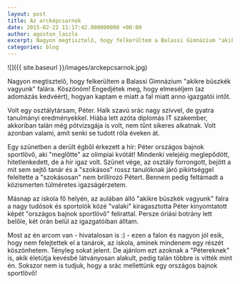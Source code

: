 ```yaml
---
layout: post
title: Az arcképcsarnok
date: 2015-02-22 11:17:42.000000000 +00:00
author: agoston_laszlo
excerpt: Nagyon megtisztelő, hogy felkerültem a Balassi Gimnázium "akikre büszkék vagyunk" falára. Köszönöm! Engedjétek meg, hogy elmeséljem (az adomázás kedvéért), hogyan kaptam e miatt a fal miatt anno igazgatói intőt.
categories: blog
---
```


![]({{ site.baseurl }}/images/arckepcsarnok.jpg)

Nagyon megtisztelő, hogy felkerültem a Balassi Gimnázium "akikre büszkék vagyunk" falára. Köszönöm! Engedjétek meg, hogy elmeséljem (az adomázás kedvéért), hogyan kaptam e miatt a fal miatt anno igazgatói intőt.

Volt egy osztálytársam, Péter. Halk szavú srác nagy szívvel, de gyatra tanulmányi eredményekkel. Hiába lett azóta diplomás IT szakember, akkoriban talán még pótvizsgája is volt, nem tűnt sikeres alkatnak. Volt azonban valami, amit senki se tudott róla éveken át.

Egy szünetben a derült égből érkezett a hír: Péter országos bajnok sportlövő, aki "meglőtte" az olimpiai kvótát! Mindenki velejéig meglepődött, hitetlenkedett, de a hír igaz volt. Szünet vége, az osztály forrongott, bejött a mit sem sejtő tanár és a "szokásos" rossz tanulóknak járó pikírtséggel feleltette a "szokásosan" nem brillírozó Pétert. Bennem pedig feltámadt a közismerten túlméretes igazságérzetem.

Másnap az iskola fő helyén, az aulában álló "akikre büszkék vagyunk" falra a nagy tudósok és sportolók közé "valaki" kiragasztotta Péter kinyomtatott képét "országos bajnok sportlövő" felirattal. Persze óriási botrány lett belőle, két órán belül az igazgatóiban álltam.

Most az én arcom van - hivatalosan is :) - ezen a falon és nagyon jól esik, hogy nem felejtettek el a tanárok, az iskola, aminek mindenem egy részét köszönhetem. Tényleg sokat jelent. De ajánlom ezt azoknak a "Pétereknek" is, akik életútja kevésbé látványosan alakult, pedig talán többre is vitték mint én. Sokszor nem is tudjuk, hogy a srác mellettünk egy országos bajnok sportlövő!
